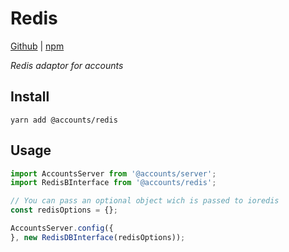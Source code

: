 # Redis

[Github](https://github.com/js-accounts/redis) | [npm](https://www.npmjs.com/package/@accounts/redis)

*Redis adaptor for accounts*

## Install

```
yarn add @accounts/redis
```

## Usage

```javascript
import AccountsServer from '@accounts/server';
import RedisBInterface from '@accounts/redis';

// You can pass an optional object wich is passed to ioredis
const redisOptions = {};

AccountsServer.config({
}, new RedisDBInterface(redisOptions));
```
